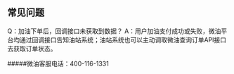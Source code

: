 ## 常见问题

Q：加油下单后，回调接口未获取到数据？
A：用户加油支付成功或失败，微油平台均通过回调接口告知油站系统；油站系统也可以主动调取微油查询订单API接口去获取订单状态。




#####微油客服电话：400-116-1331


<!-- 
*****
[^Copyright © 微油科技(北京)有限公司 2020 all right reserved，powered by Gitbook] -->
